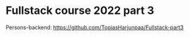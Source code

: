 # Fullstack course 2022 part 3

Persons-backend: https://github.com/TopiasHarjunpaa/Fullstack-part3
